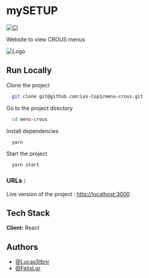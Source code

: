 # mySETUP

[![CI](https://github.com/Les-Cop1/menu-crous/actions/workflows/ci.yml/badge.svg)](https://github.com/Les-Cop1/menu-crous/actions/workflows/ci.yml)

Website to view CROUS menus

![Logo](https://github.com/Les-Cop1/menu-crous/blob/main/front/public/repository-open-graph-template.png?raw=true)

## Run Locally

Clone the project

```bash
  git clone git@github.com:Les-Cop1/menu-crous.git
```

Go to the project directory

```bash
  cd menu-crous
```

Install dependencies

```bash
  yarn
```

Start the project

```bash
  yarn start
```

### URLs :

Live version of the project : [http://localhost:3000](http://localhost:3000)

## Tech Stack

**Client:** React

## Authors

- [@LucasStbnr](https://github.com/LucasStbnr)
- [@FelixLgr](https://github.com/FelixLgr)
